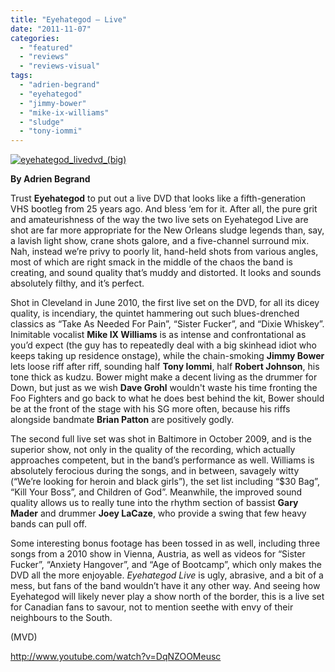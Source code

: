 ```yaml
---
title: "Eyehategod – Live"
date: "2011-11-07"
categories: 
  - "featured"
  - "reviews"
  - "reviews-visual"
tags: 
  - "adrien-begrand"
  - "eyehategod"
  - "jimmy-bower"
  - "mike-ix-williams"
  - "sludge"
  - "tony-iommi"
---
```


[![](http://www.hellbound.ca/wp-content/uploads/2011/11/eyehategod_livedvd_big.jpg "eyehategod_livedvd_(big)")](http://www.hellbound.ca/wp-content/uploads/2011/11/eyehategod_livedvd_big.jpg)

**By Adrien Begrand**

Trust **Eyehategod** to put out a live DVD that looks like a fifth-generation VHS bootleg from 25 years ago. And bless ‘em for it. After all, the pure grit and amateurishness of the way the two live sets on Eyehategod Live are shot are far more appropriate for the New Orleans sludge legends than, say, a lavish light show, crane shots galore, and a five-channel surround mix. Nah, instead we’re privy to poorly lit, hand-held shots from various angles, most of which are right smack in the middle of the chaos the band is creating, and sound quality that’s muddy and distorted. It looks and sounds absolutely filthy, and it’s perfect.

Shot in Cleveland in June 2010, the first live set on the DVD, for all its dicey quality, is incendiary, the quintet hammering out such blues-drenched classics as “Take As Needed For Pain”, “Sister Fucker”, and “Dixie Whiskey”. Inimitable vocalist **Mike IX Williams** is as intense and confrontational as you’d expect (the guy has to repeatedly deal with a big skinhead idiot who keeps taking up residence onstage), while the chain-smoking **Jimmy Bower** lets loose riff after riff, sounding half **Tony Iommi**, half **Robert Johnson**, his tone thick as kudzu. Bower might make a decent living as the drummer for Down, but just as we wish **Dave Grohl** wouldn't waste his time fronting the Foo Fighters and go back to what he does best behind the kit, Bower should be at the front of the stage with his SG more often, because his riffs alongside bandmate **Brian Patton** are positively godly.

The second full live set was shot in Baltimore in October 2009, and is the superior show, not only in the quality of the recording, which actually approaches competent, but in the band’s performance as well. Williams is absolutely ferocious during the songs, and in between, savagely witty (“We’re looking for heroin and black girls”), the set list including “$30 Bag”, “Kill Your Boss”, and Children of God”. Meanwhile, the improved sound quality allows us to really tune into the rhythm section of bassist **Gary Mader** and drummer **Joey LaCaze**, who provide a swing that few heavy bands can pull off.

Some interesting bonus footage has been tossed in as well, including three songs from a 2010 show in Vienna, Austria, as well as videos for “Sister Fucker”, “Anxiety Hangover”, and “Age of Bootcamp”, which only makes the DVD all the more enjoyable. _Eyehategod Live_ is ugly, abrasive, and a bit of a mess, but fans of the band wouldn’t have it any other way. And seeing how Eyehategod will likely never play a show north of the border, this is a live set for Canadian fans to savour, not to mention seethe with envy of their neighbours to the South.

(MVD)

http://www.youtube.com/watch?v=DqNZOOMeusc
